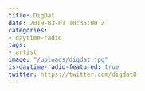 ```yaml
---
title: DigDat
date: 2019-03-01 10:36:00 Z
categories:
- daytime-radio
tags:
- artist
image: "/uploads/digdat.jpg"
is-daytime-radio-featured: true
twitter: https://twitter.com/digdat8
---
```


